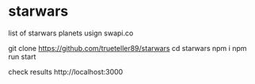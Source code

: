 # starwars
list of starwars planets usign swapi.co

git clone https://github.com/trueteller89/starwars
cd starwars
npm i
npm run start

check results http://localhost:3000